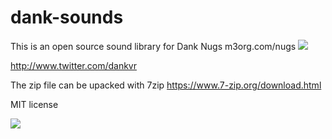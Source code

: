 # dank-sounds

This is an open source sound library for Dank Nugs m3org.com/nugs 
![](https://i.imgur.com/kLL9SW3.png)

http://www.twitter.com/dankvr

The zip file can be upacked with 7zip https://www.7-zip.org/download.html

MIT license

![](https://i.imgur.com/zHdlxdT.png)
